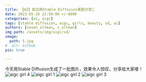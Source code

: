 ```yaml
---
title: 【AI】尝试用Stable Diffusion美图分享💃
date: 2023-05-26 22:50:00 +/-0800  
categories: [ai, aigc]  
tags: [stable diffusion, aigc, girls, beauty, sd, ai]
authors: [seven_altman, x_altman]
img_path: /assets/img/aigc/sd/
image:
  path: 5.jpg
#  alt: Github  
pin: true

---
```



今天用Stable Diffusion生成了一批图片，效果令人惊叹，分享给大家喽！
![aigc girl 4](4.jpg)
![aigc girl 1](1.jpg)
![aigc girl 2](2.jpg)
![aigc girl 3](3.jpg)

